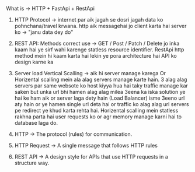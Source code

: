 What is -> HTTP + FastApi + RestApi


1. HTTP Protocol -> internet par aik jagah se dosri jagah data ko pohnchana/travel krwana.
   http aik messagehai jo client karta hai server ko -> "janu data dey do" 

2. REST API:
   Methods correct use -> GET / Post / Patch / Delete jo inka kaam hai ye sirf wahi karenge statless resource identifier.
   RestApi http method mein hi kaam karta hai lekin ye pora architecture hai API ko design karne ka   

3. Server load
   Vertical Scalling -> aik hi server manage karega Or Horizental scalling mein ala alag servers manage karte hain. 
   3 alag alag servers par same websote ko host kiyya hua hai taky traffic manage kar saken but unka url bhi hamen alag alag milea 3eena ka iska solution ye hai ke ham aik or server laga dety hain (Load Balancer) isme 3eeno url aty hain or ye hamen single url deta hai or traffic ko alag alag url servers pe redirect ye khud karta rehta hai.
   Horizental scalling mein statless rakhna parta hai user requests ko or agr memory manage karni hai to database laga do.

4. HTTP         -> The protocol (rules) for communication.
5. HTTP Request -> A single message that follows HTTP rules
6. REST API     -> A design style for APIs that use HTTP requests in a structure way.